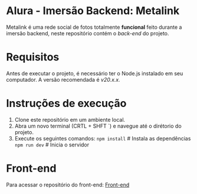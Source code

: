 # Alura - Imersão Backend: Metalink
Metalink é uma rede social de fotos totalmente **funcional** feito durante a imersão backend, neste repositório contém o *back-end* do projeto.
# Requisitos
Antes de executar o projeto, é necessário ter o Node.js instalado em seu computador. A versão recomendada é *v20.x.x.*
# Instruções de execução
1. Clone este repositório em um ambiente local.
2. Abra um novo terminal (CRTL + SHFT `) e navegue até o dirétorio do projeto.
3. Execute os seguintes comandos:
`npm install`  # Instala as dependências
`npm run dev`  # Inicia o servidor
# Front-end
Para acessar o repositório do front-end:
[Front-end](https://github.com/AlcidesjNeto/Metalink-frontend)
